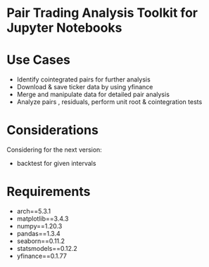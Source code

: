 # Pair Trading Analysis Toolkit for Jupyter Notebooks

# Use Cases

- Identify cointegrated pairs for further analysis
- Download & save ticker data by using yfinance
- Merge and manipulate data for detailed pair analysis
- Analyze pairs , residuals, perform unit root & cointegration tests

# Considerations

Considering for the next version:

- backtest for given intervals

# Requirements

* arch==5.3.1
* matplotlib==3.4.3
* numpy==1.20.3
* pandas==1.3.4
* seaborn==0.11.2
* statsmodels==0.12.2
* yfinance==0.1.77


